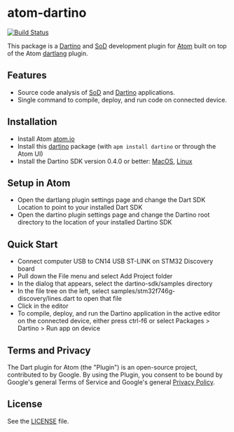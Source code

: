 # atom-dartino

[![Build Status](https://travis-ci.org/dartino/atom-dartino.svg?branch=master)](https://travis-ci.org/dartino/atom-dartino)

This package is a [Dartino](http://dartino.github.io/sdk/)
and [SoD](https://github.com/domokit/sod) development plugin
for [Atom](https://atom.io)
built on top of the Atom [dartlang](https://atom.io/packages/dartlang) plugin.

## Features

- Source code analysis of [SoD](https://github.com/domokit/sod)
and [Dartino](http://dartino.github.io/sdk/) applications.
- Single command to compile, deploy, and run code
on connected device.

## Installation

- Install Atom [atom.io](https://atom.io/)
- Install this [dartino](https://atom.io/packages/dartino) package
  (with `apm install dartino` or through the Atom UI)
- Install the Dartino SDK version 0.4.0 or better: [MacOS](https://storage.googleapis.com/dartino-archive/channels/dev/release/latest/sdk/dartino-sdk-macos-x64-release.zip), [Linux](https://storage.googleapis.com/dartino-archive/channels/dev/release/latest/sdk/dartino-sdk-linux-x64-release.zip)

## Setup in Atom

- Open the dartlang plugin settings page and change
  the Dart SDK Location to point to your installed Dart SDK
- Open the dartino plugin settings page and change the Dartino root directory
  to the location of your installed Dartino SDK

## Quick Start

- Connect computer USB to CN14 USB ST-LINK on STM32 Discovery board
- Pull down the File menu and select Add Project folder
- In the dialog that appears, select the dartino-sdk/samples directory
- In the file tree on the left, select samples/stm32f746g-discovery/lines.dart
  to open that file
- Click in the editor
- To compile, deploy, and run the Dartino application in the active editor
  on the connected device, either press ctrl-f6
  or select Packages > Dartino > Run app on device

## Terms and Privacy

The Dart plugin for Atom (the "Plugin") is an open-source project, contributed
to by Google. By using the Plugin, you consent to be bound by Google's general
Terms of Service and Google's general
[Privacy Policy](http://www.google.com/intl/en/policies/privacy/).

## License

See the [LICENSE](https://github.com/dartino/atom-dartino/blob/master/LICENSE)
file.
